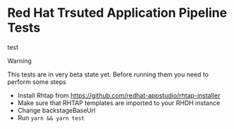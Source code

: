 # Red Hat Trsuted Application Pipeline Tests

test
> [!WARNING]  
> This tests are in very beta state yet. Before running them you need to perform some steps

* Install Rhtap from https://github.com/redhat-appstudio/rhtap-installer
* Make sure that RHTAP templates[](https://github.com/redhat-appstudio/tssc-sample-templates) are imported to your RHDH instance 
* Change backstageBaseUrl[](/src/tests/components.test.ts)
* Run `yarn && yarn test`

